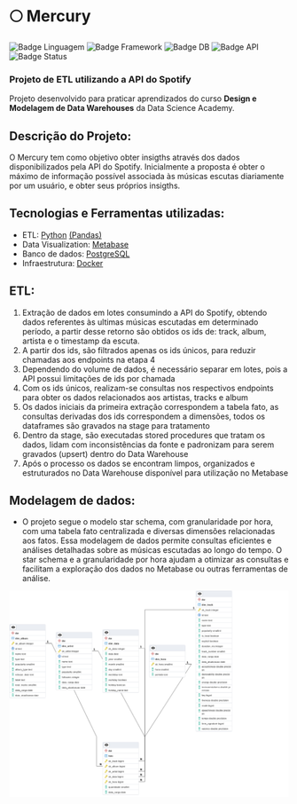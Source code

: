 # 🌕 Mercury 
![Badge Linguagem](https://img.shields.io/badge/Linguagem-Python-blue)
![Badge Framework](https://img.shields.io/badge/biblioteca-Pandas-yellow)
![Badge DB](https://img.shields.io/badge/DB-PostgreSQL-blue)
![Badge API](https://img.shields.io/badge/API-Spotipy-green)
![Badge Status](https://img.shields.io/badge/Status-Development-blue)
### Projeto de ETL utilizando a API do Spotify
Projeto desenvolvido para praticar aprendizados do curso **Design e Modelagem de Data Warehouses** da Data Science Academy.

## Descrição do Projeto:
O Mercury tem como objetivo obter insigths através dos dados disponibilizados pela API do Spotify. Inicialmente a proposta é obter o máximo de informação possível associada às músicas escutas diariamente por um usuário, e obter seus próprios insigths.

## Tecnologias e Ferramentas utilizadas:

- ETL: [Python](https://www.python.org/) [(Pandas)](https://pandas.pydata.org/)
- Data Visualization: [Metabase](https://www.metabase.com/)
- Banco de dados: [PostgreSQL](https://www.postgresql.org/)
- Infraestrutura: [Docker](https://www.docker.com/)

## ETL:
1. Extração de dados em lotes consumindo a API do Spotify, obtendo dados referentes às ultimas músicas escutadas em determinado período, a partir desse retorno são obtidos os ids de: track, album, artista e o timestamp da escuta.
2. A partir dos ids, são filtrados apenas os ids únicos, para reduzir chamadas aos endpoints na etapa 4
3. Dependendo do volume de dados, é necessário separar em lotes, pois a API possui limitações de ids por chamada
4. Com os ids únicos, realizam-se consultas nos respectivos endpoints para obter os dados relacionados aos artistas, tracks e album
5. Os dados iniciais da primeira extração correspondem a tabela fato, as consultas derivadas dos ids correspondem a dimensões, todos os dataframes são gravados na stage para tratamento
6. Dentro da stage, são executadas stored procedures que tratam os dados, lidam com inconsistências da fonte e padronizam para serem gravados (upsert) dentro do Data Warehouse
7. Após o processo os dados se encontram limpos, organizados e estruturados no Data Warehouse disponível para utilização no Metabase

## Modelagem de dados:

- O projeto segue o modelo star schema, com granularidade por hora, com uma tabela fato centralizada e diversas dimensões relacionadas aos fatos. Essa modelagem de dados permite consultas eficientes e análises detalhadas sobre as músicas escutadas ao longo do tempo. O star schema e a granularidade por hora ajudam a otimizar as consultas e facilitam a exploração dos dados no Metabase ou outras ferramentas de análise. 

![Modelo Dimensional](docs/MercuryER.png)